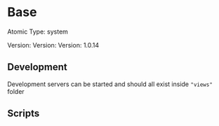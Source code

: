 # Base

Atomic Type: system

Version: Version: Version: 1.0.14

## Development

Development servers can be started and should all exist inside `"views"` folder

## Scripts
